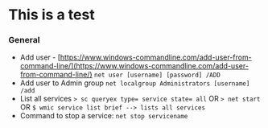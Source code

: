 # This is a test



### General

* Add user - [https://www.windows-commandline.com/add-user-from-command-line/](https://www.windows-commandline.com/add-user-from-command-line/) `net user [username] [password] /ADD`
* Add user to Admin group `net localgroup Administrators [username] /add`
* List all services `> sc queryex type= service state= all` OR `> net start` OR `$ wmic service list brief --> lists all services`
* Command to stop a service: `net stop servicename`

